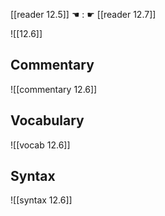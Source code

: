 [[reader 12.5]] ☚ : ☛ [[reader 12.7]]

![[12.6]]

## Commentary

![[commentary 12.6]]

## Vocabulary

![[vocab 12.6]]

## Syntax

![[syntax 12.6]]

